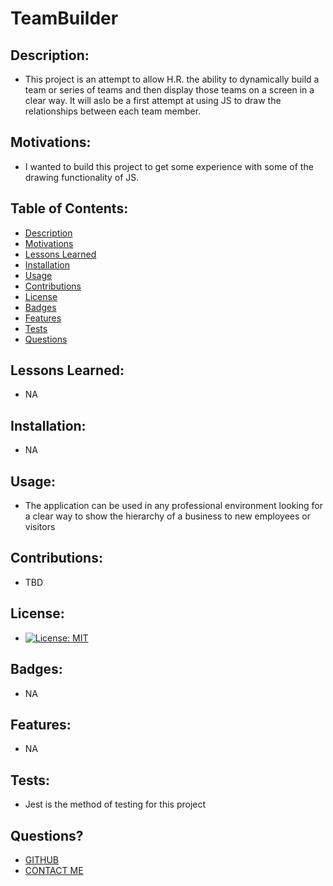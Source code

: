 # TeamBuilder
## Description:
- This project is an attempt to allow H.R. the ability to dynamically build a team or series of teams and then display those teams on a screen in a clear way. It will aslo be a first attempt at using JS to draw the relationships between each team member. 
<!-- - ![Image of Yaktocat](./Assets/Images/CodeShot.JPG) -->
## Motivations:
- I wanted to build this project to get some experience with some of the drawing functionality of JS.
## Table of Contents:
- [Description](#Description)
- [Motivations](#Motivations)
- [Lessons Learned](#Lessons-Learned)
- [Installation](#Installation)
- [Usage](#Usage)
- [Contributions](#Contributions)
- [License](#License)
- [Badges](#Badges)
- [Features](#Features)
- [Tests](#Tests)
- [Questions](#Questions)
## Lessons Learned:
- NA
## Installation:
- NA
## Usage:
 - The application can be used in any professional environment looking for a clear way to show the hierarchy of a business to new employees or visitors
## Contributions:
 - TBD
## License:
 - [![License: MIT](https://img.shields.io/badge/License-MIT-yellow.svg)](https://opensource.org/licenses/MIT)
## Badges:
 - NA
## Features:
 - NA
## Tests:
 - Jest is the method of testing for this project
## Questions?
- [GITHUB](https://github.com/JoeDonMalone)
- [CONTACT ME](Joe@framestix.com)
